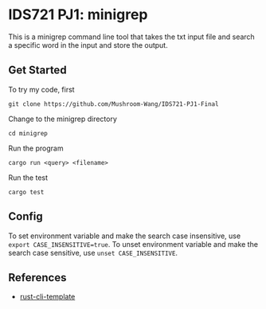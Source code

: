 # IDS721 PJ1: minigrep
This is a minigrep command line tool that takes the txt input file and search a specific word in the input and store the output.

## Get Started
To try my code, first
```
git clone https://github.com/Mushroom-Wang/IDS721-PJ1-Final
```
Change to the minigrep directory
```
cd minigrep
```
Run the program
```
cargo run <query> <filename>
```
Run the test
```
cargo test
```
## Config

To set environment variable and make the search case insensitive, use `export CASE_INSENSITIVE=true`.
To unset environment variable and make the search case sensitive, use `unset CASE_INSENSITIVE`.

## References

* [rust-cli-template](https://github.com/kbknapp/rust-cli-template)
